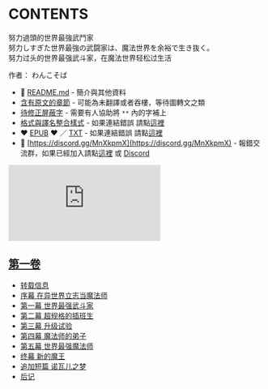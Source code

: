 # CONTENTS

努力過頭的世界最強武鬥家  
努力しすぎた世界最強の武闘家は、魔法世界を余裕で生き抜く。  
努力过头的世界最强武斗家，在魔法世界轻松过生活  

作者： わんこそば  



- :closed_book: [README.md](README.md) - 簡介與其他資料
- [含有原文的章節](ja.md) - 可能為未翻譯或者吞樓，等待圖轉文之類
- [待修正屏蔽字](%E5%BE%85%E4%BF%AE%E6%AD%A3%E5%B1%8F%E8%94%BD%E5%AD%97.md) - 需要有人協助將 `**` 內的字補上
- [格式與譯名整合樣式](https://github.com/bluelovers/node-novel/blob/master/lib/locales/%E5%8A%AA%E5%8A%9B%E9%81%8E%E9%A0%AD%E7%9A%84%E4%B8%96%E7%95%8C%E6%9C%80%E5%BC%B7%E6%AD%A6%E9%AC%A5%E5%AE%B6.ts) - 如果連結錯誤 請點[這裡](https://github.com/bluelovers/node-novel/blob/master/lib/locales/)
-  :heart: [EPUB](https://gitlab.com/demonovel/epub-txt/blob/master/dmzj/%E5%8A%AA%E5%8A%9B%E8%BF%87%E5%A4%B4%E7%9A%84%E4%B8%96%E7%95%8C%E6%9C%80%E5%BC%BA%E6%AD%A6%E6%96%97%E5%AE%B6%EF%BC%8C%E5%9C%A8%E9%AD%94%E6%B3%95%E4%B8%96%E7%95%8C%E8%BD%BB%E6%9D%BE%E8%BF%87%E7%94%9F%E6%B4%BB.epub) :heart:  ／ [TXT](https://gitlab.com/demonovel/epub-txt/blob/master/dmzj/out/%E5%8A%AA%E5%8A%9B%E8%BF%87%E5%A4%B4%E7%9A%84%E4%B8%96%E7%95%8C%E6%9C%80%E5%BC%BA%E6%AD%A6%E6%96%97%E5%AE%B6%EF%BC%8C%E5%9C%A8%E9%AD%94%E6%B3%95%E4%B8%96%E7%95%8C%E8%BD%BB%E6%9D%BE.out.txt) - 如果連結錯誤 請點[這裡](https://gitlab.com/demonovel/epub-txt/blob/master/dmzj/)
- :mega: [https://discord.gg/MnXkpmX](https://discord.gg/MnXkpmX) - 報錯交流群，如果已經加入請點[這裡](https://discordapp.com/channels/467794087769014273/467794088285175809) 或 [Discord](https://discordapp.com/channels/@me)


![導航目錄](https://chart.apis.google.com/chart?cht=qr&chs=150x150&chl=https://gitlab.com/novel-group/txt-source/blob/master/dmzj_out/努力過頭的世界最強武鬥家/導航目錄.md "導航目錄")




## [第一卷](00000_%E7%AC%AC%E4%B8%80%E5%8D%B7)

- [转载信息](00000_%E7%AC%AC%E4%B8%80%E5%8D%B7/00010_%E8%BD%AC%E8%BD%BD%E4%BF%A1%E6%81%AF.txt)
- [序幕 在异世界立志当魔法师](00000_%E7%AC%AC%E4%B8%80%E5%8D%B7/00020_%E5%BA%8F%E5%B9%95%20%E5%9C%A8%E5%BC%82%E4%B8%96%E7%95%8C%E7%AB%8B%E5%BF%97%E5%BD%93%E9%AD%94%E6%B3%95%E5%B8%88.txt)
- [第一幕 世界最强武斗家](00000_%E7%AC%AC%E4%B8%80%E5%8D%B7/00030_%E7%AC%AC%E4%B8%80%E5%B9%95%20%E4%B8%96%E7%95%8C%E6%9C%80%E5%BC%BA%E6%AD%A6%E6%96%97%E5%AE%B6.txt)
- [第二幕 超规格的插班生](00000_%E7%AC%AC%E4%B8%80%E5%8D%B7/00040_%E7%AC%AC%E4%BA%8C%E5%B9%95%20%E8%B6%85%E8%A7%84%E6%A0%BC%E7%9A%84%E6%8F%92%E7%8F%AD%E7%94%9F.txt)
- [第三幕 升级试验](00000_%E7%AC%AC%E4%B8%80%E5%8D%B7/00050_%E7%AC%AC%E4%B8%89%E5%B9%95%20%E5%8D%87%E7%BA%A7%E8%AF%95%E9%AA%8C.txt)
- [第四幕 魔法师的弟子](00000_%E7%AC%AC%E4%B8%80%E5%8D%B7/00060_%E7%AC%AC%E5%9B%9B%E5%B9%95%20%E9%AD%94%E6%B3%95%E5%B8%88%E7%9A%84%E5%BC%9F%E5%AD%90.txt)
- [第五幕 世界最强魔法师](00000_%E7%AC%AC%E4%B8%80%E5%8D%B7/00070_%E7%AC%AC%E4%BA%94%E5%B9%95%20%E4%B8%96%E7%95%8C%E6%9C%80%E5%BC%BA%E9%AD%94%E6%B3%95%E5%B8%88.txt)
- [终幕 新的魔王](00000_%E7%AC%AC%E4%B8%80%E5%8D%B7/00080_%E7%BB%88%E5%B9%95%20%E6%96%B0%E7%9A%84%E9%AD%94%E7%8E%8B.txt)
- [追加短篇 诺瓦儿之梦](00000_%E7%AC%AC%E4%B8%80%E5%8D%B7/00090_%E8%BF%BD%E5%8A%A0%E7%9F%AD%E7%AF%87%20%E8%AF%BA%E7%93%A6%E5%84%BF%E4%B9%8B%E6%A2%A6.txt)
- [后记](00000_%E7%AC%AC%E4%B8%80%E5%8D%B7/00100_%E5%90%8E%E8%AE%B0.txt)

